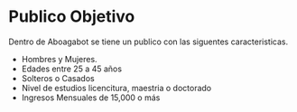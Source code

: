 # Publico Objetivo

Dentro de Aboagabot se tiene un publico con las siguentes caracteristicas.
- Hombres y Mujeres.
- Edades entre 25 a 45 años
- Solteros o Casados
- Nivel de estudios licencitura, maestria o doctorado
- Ingresos Mensuales de 15,000 o más

